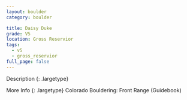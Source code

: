 ```yaml
---
layout: boulder
category: boulder

title: Daisy Duke
grade: V5
location: Gross Reservior
tags:
  - v5
  - gross_reservior
full_page: false
---
```


Description
{: .largetype}


More Info
{: .largetype}
Colorado Bouldering: Front Range (Guidebook)
